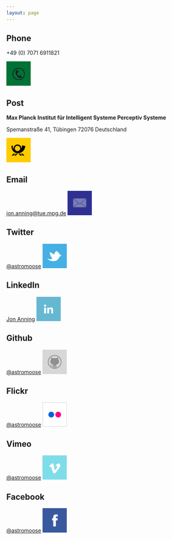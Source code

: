 ```yaml
---
layout: page
---
```



<div class="row">
<div class="tile span4">
<h2>Phone</h2>
<p> +49 (0) 7071 6911821</p>
<img src="/media/images/social/telephone.png">
</div>
<div class="tile span4">
<h2>Post</h2>
<span><strong>Max Planck Institut für Intelligent Systeme 
Perceptiv Systeme</strong>
<p>Spemanstraße 41, Tübingen 72076 
Deutschland</p></span>
<img src="/media/images/social/deutschepost.png">
</div>
<div class="tile span4">
<h2>Email</h2>
<a href="mailto:jon.anning@tue.mpg.de">jon.anning@tue.mpg.de</a>
<img src="/media/images/social/email.png">
</div>
</div>

<div class="row">
<div class="tile span4">
<h2>Twitter</h2> 
<a href="http://twitter.com/astromoose">@astromoose</a>
<img src="/media/images/social/twitter.png">
</div>
<div class="tile span4">
<h2>LinkedIn</h2> 
<a href="http://de.linkedin.com/in/astromoose">Jon Anning</a>
<img src="/media/images/social/linkedin.png">
</div>
<div class="tile span4">
<h2>Github</h2> 
<a href="http://github.com/astromoose">@astromoose</a>
<img src="/media/images/social/github.png">
</div>
</div>

<div class="row">
<div class="tile span4">
<h2>Flickr</h2>
<a href="http://flickr.com/photos/astromoose">@astromoose</a>
<img src="/media/images/social/flickr.png">
</div>
<div class="tile span4">
<h2>Vimeo</h2> 
<a href="http://vimeo.com/astromoose">@astromoose</a>
<img src="/media/images/social/vimeo.png">
</div>
<div class="tile span4">
<h2>Facebook</h2>
<a href="http://facebook.com/astromoose">@astromoose</a>
<img src="/media/images/social/facebook.png">
</div>
</div>

